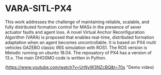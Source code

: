 # VARA-SITL-PX4
This work addresses the challenge of maintaining reliable, scalable, and fully distributed formation control for MASs in the presence of sever actuator faults and agent loss. A novel Virtual Anchor Reconfiguration Algorithm (VARA) is proposed that enables real-time, distributed formation adaptation when an agent becomes uncontrollable.
It is based on PX4 multi vehicles GAZEBO classic IRIS simulation with ROS1. The ROS version is Melodic running on ubunto 18.04. The reposatory of PX4 has a version of 13.x. The main DHOSMO code is written in Python.

(https://www.youtube.com/watch?v=UrNyW3NZcBQ&t=70s "Demo video)

